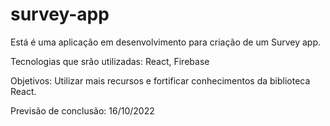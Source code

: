 # survey-app

Está é uma aplicação em desenvolvimento para criação de um Survey app.

Tecnologias que srão utilizadas: React, Firebase

Objetivos: Utilizar mais recursos e fortificar conhecimentos da biblioteca React.

Previsão de conclusão: 16/10/2022

